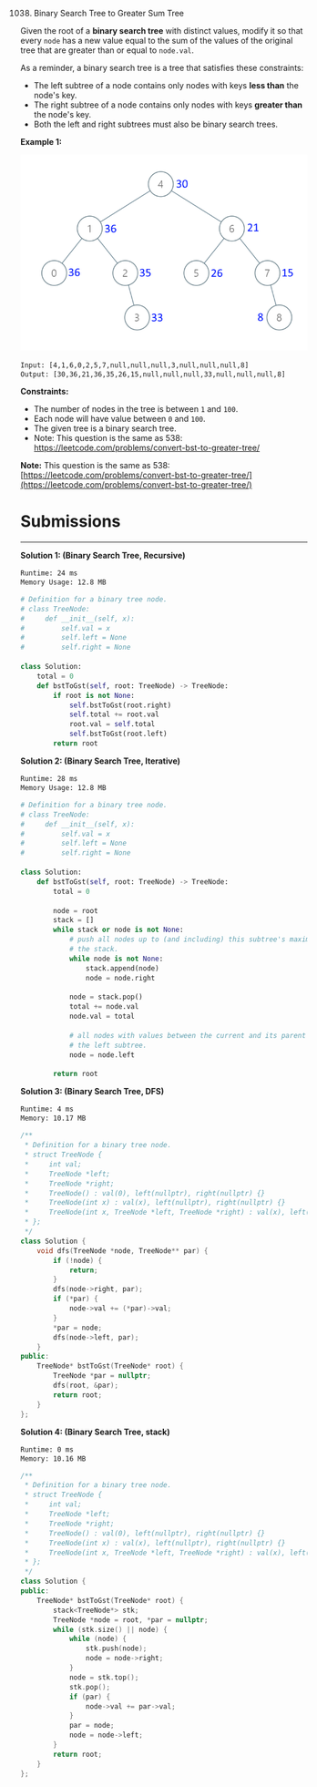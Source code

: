 1038. Binary Search Tree to Greater Sum Tree

Given the root of a **binary search tree** with distinct values, modify it so that every `node` has a new value equal to the sum of the values of the original tree that are greater than or equal to `node.val`.

As a reminder, a binary search tree is a tree that satisfies these constraints:

* The left subtree of a node contains only nodes with keys **less than** the node's key.
* The right subtree of a node contains only nodes with keys **greater than** the node's key.
* Both the left and right subtrees must also be binary search trees.
 

**Example 1:**

![1038_tree.png](img/1038_tree.png)
```
Input: [4,1,6,0,2,5,7,null,null,null,3,null,null,null,8]
Output: [30,36,21,36,35,26,15,null,null,null,33,null,null,null,8]
```

**Constraints:**

* The number of nodes in the tree is between `1` and `100`.
* Each node will have value between `0` and `100`.
* The given tree is a binary search tree.
* Note: This question is the same as 538: https://leetcode.com/problems/convert-bst-to-greater-tree/


**Note:** This question is the same as 538: [https://leetcode.com/problems/convert-bst-to-greater-tree/](https://leetcode.com/problems/convert-bst-to-greater-tree/)

# Submissions
---
**Solution 1: (Binary Search Tree, Recursive)**
```
Runtime: 24 ms
Memory Usage: 12.8 MB
```
```python
# Definition for a binary tree node.
# class TreeNode:
#     def __init__(self, x):
#         self.val = x
#         self.left = None
#         self.right = None

class Solution:
    total = 0
    def bstToGst(self, root: TreeNode) -> TreeNode:
        if root is not None:
            self.bstToGst(root.right)
            self.total += root.val
            root.val = self.total
            self.bstToGst(root.left)
        return root
```

**Solution 2: (Binary Search Tree, Iterative)**
```
Runtime: 28 ms
Memory Usage: 12.8 MB
```
```python
# Definition for a binary tree node.
# class TreeNode:
#     def __init__(self, x):
#         self.val = x
#         self.left = None
#         self.right = None

class Solution:
    def bstToGst(self, root: TreeNode) -> TreeNode:
        total = 0

        node = root
        stack = []
        while stack or node is not None:
            # push all nodes up to (and including) this subtree's maximum on
            # the stack.
            while node is not None:
                stack.append(node)
                node = node.right

            node = stack.pop()
            total += node.val
            node.val = total

            # all nodes with values between the current and its parent lie in
            # the left subtree.
            node = node.left

        return root
```

**Solution 3: (Binary Search Tree, DFS)**
```
Runtime: 4 ms
Memory: 10.17 MB
```
```c++
/**
 * Definition for a binary tree node.
 * struct TreeNode {
 *     int val;
 *     TreeNode *left;
 *     TreeNode *right;
 *     TreeNode() : val(0), left(nullptr), right(nullptr) {}
 *     TreeNode(int x) : val(x), left(nullptr), right(nullptr) {}
 *     TreeNode(int x, TreeNode *left, TreeNode *right) : val(x), left(left), right(right) {}
 * };
 */
class Solution {
    void dfs(TreeNode *node, TreeNode** par) {
        if (!node) {
            return;
        }
        dfs(node->right, par);
        if (*par) {
            node->val += (*par)->val;
        }
        *par = node;
        dfs(node->left, par);
    }
public:
    TreeNode* bstToGst(TreeNode* root) {
        TreeNode *par = nullptr;
        dfs(root, &par);
        return root;
    }
};
```

**Solution 4: (Binary Search Tree, stack)**
```
Runtime: 0 ms
Memory: 10.16 MB
```
```c++
/**
 * Definition for a binary tree node.
 * struct TreeNode {
 *     int val;
 *     TreeNode *left;
 *     TreeNode *right;
 *     TreeNode() : val(0), left(nullptr), right(nullptr) {}
 *     TreeNode(int x) : val(x), left(nullptr), right(nullptr) {}
 *     TreeNode(int x, TreeNode *left, TreeNode *right) : val(x), left(left), right(right) {}
 * };
 */
class Solution {
public:
    TreeNode* bstToGst(TreeNode* root) {
        stack<TreeNode*> stk;
        TreeNode *node = root, *par = nullptr;
        while (stk.size() || node) {
            while (node) {
                stk.push(node);
                node = node->right;
            }
            node = stk.top();
            stk.pop();
            if (par) {
                node->val += par->val;
            }
            par = node;
            node = node->left;
        }
        return root;
    }
};
```

